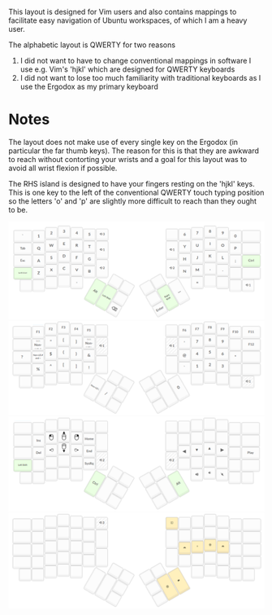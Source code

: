 This layout is designed for Vim users and also contains mappings to facilitate easy navigation of Ubuntu workspaces, of which I am a heavy user.

The alphabetic layout is QWERTY for two reasons
1. I did not want to have to change conventional mappings in software I use e.g. Vim's 'hjkl' which are designed for QWERTY keyboards
2. I did not want to lose too much familiarity with traditional keyboards as I use the Ergodox as my primary keyboard

# Notes
The layout does not make use of every single key on the Ergodox (in particular the far thumb keys). The reason for this is that they are awkward to reach without contorting your wrists and a goal for this layout was to avoid all wrist flexion if possible.

The RHS island is designed to have your fingers resting on the 'hjkl' keys. This is one key to the left of the conventional QWERTY touch typing position so the letters 'o' and 'p' are slightly more difficult to reach than they ought to be.

![layer0](https://github.com/Ganon-M/ergodox-vim-ubuntu/blob/master/layout/layer0.png)
![layer1](https://github.com/Ganon-M/ergodox-vim-ubuntu/blob/master/layout/layer1.png)
![layer2](https://github.com/Ganon-M/ergodox-vim-ubuntu/blob/master/layout/layer2.png)
![layer3](https://github.com/Ganon-M/ergodox-vim-ubuntu/blob/master/layout/layer3.png)
